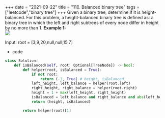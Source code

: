 +++ 
date = "2021-09-22"
title = "110. Balanced binary tree"
tags = ["leetcode","binary tree"]
+++
Given a binary tree, determine if it is height-balanced.
For this problem, a height-balanced binary tree is defined as:
a binary tree in which the left and right subtrees of every node differ in height by no more than 1. 
**Example 1:**  
![](https://assets.leetcode.com/uploads/2020/10/06/balance_1.jpg)

Input: root = [3,9,20,null,null,15,7]
- code
```py
class Solution:
    def isBalanced(self, root: Optional[TreeNode]) -> bool:
        def helper(root, isBalanced = True):
            if not root:
                return (-1, True) # height, isBalanced
            left_height, left_balance = helper(root.left)
            right_height, right_balance = helper(root.right)
            height = 1 + max(left_height, right_height)
            isBalanced = left_balance and right_balance and abs(left_height - right_height) <= 1
            return (height, isBalanced)

        return helper(root)[1]

```
